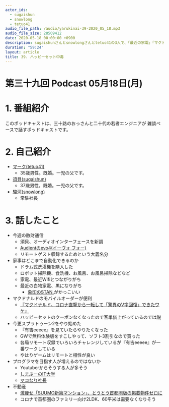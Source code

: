 ```yaml
---
actor_ids:
  - sugaishun
  - snowlong
  - tetuo41
audio_file_path: /audio/yarukinai-39-2020_05_18.mp3
audio_file_size: 28509412
date: 2020-05-18 00:00:00 +0900
description: sugaishunさんとsnowlongさんとtetuo41の3人で、「最近の家電」「マクドナルドのモバイルオーダー」「スプラトゥーン2」について話しました。
duration: "59:24"
layout: article
title: 39. ハッピーセット中毒
---
```


# 第三十九回 Podcast 05月18日(月)

# 1. 番組紹介
  このポッドキャストは、三十路のおっさんと二十代の若者エンジニアが
  雑談ベースで話すポッドキャストです。

# 2. 自己紹介
- [マーク(tetuo41)](https://twitter.com/tetuo41)
  - 35歳男性。既婚。一児の父です。
- [須貝(sugaishun)](https://twitter.com/sugaishun)
  - 37歳男性。既婚。一児の父です。
- [駿河(snowlong)](https://twitter.com/_snowlong)
  - 常駐社長

# 3. 話したこと
- 今週の散財通信
  - 須貝、オーディオインターフェースを新調
  - [Audientのevo4(イーヴォ フォー)](https://evo.audio/products/evo-4/overview/)
  - リモートゲスト収録するためという大義名分
- 家事はどこまで自動化できるのか
  - ドラム式洗濯機を購入した
  - ロボット掃除機、食洗機、お風呂、お風呂掃除などなど
  - 家電、最近Wifiとつながりがち
  - 最近の白物家電、黒になりがち
    - [象印のSTAN.](https://www.zojirushi.co.jp/syohin/stan/)がかっこいい
- マクドナルドのモバイルオーダーが便利
  - [『マクドナルド、コロナ直撃から一転して「驚異のV字回復」できたワケ』](https://gendai.ismedia.jp/articles/-/72442)
  - ハッピーセットのクーポンなくなったので客単価上がっているのでは説
- 今更スプラトゥーン2をやり始めた
  - 『有吉eeeee』を見ていたらやりたくなった
  - GWで無料体験版をすこしやって、ソフト3割引なので買った
  - 各局リモート収録でいろいろチャレンジしているが『有吉eeeee』が一番ワークしている
  - やはりゲームはリモートと相性が良い
- プログラマを目指す人が増えるのではないか
  - Youtuberからそうする人が多そう
  - [しまぶーのIT大学](https://www.youtube.com/channel/UCti6dG0zSAetLGGYcgNML4Q)
  - [マコなり社長](https://www.youtube.com/channel/UC7I3QTra4_kC4TSu8f7rHkA)
- 不動産
  - [激痩せ「SUUMO新築マンション」、とうとう首都圏版の掲載物件ゼロに](http://kabumatome.doorblog.jp/archives/65962659.html)
  - コロナで首都圏のファミリー向け2LDK、60平米は需要なくなりそう
